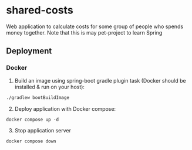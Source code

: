 # shared-costs
Web application to calculate costs for some group of people who spends money together. Note that this is may pet-project to learn Spring

## Deployment
### Docker
1. Build an image using spring-boot gradle plugin task (Docker should be installed & run on your host):
```sh
./gradlew bootBuildImage 
```
2. Deploy application with Docker compose:
```
docker compose up -d
```
3. Stop application server
```
docker compose down
```
